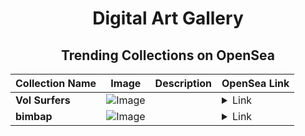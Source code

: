 <div align="center">

# Digital Art Gallery

## Trending Collections on OpenSea

| Collection Name                       | Image                                                                                     | Description                       | OpenSea Link                                                                                          |
|---------------------------------------|-------------------------------------------------------------------------------------------|-----------------------------------|--------------------------------------------------------------------------------------------------------|
| **Vol Surfers** | ![Image](https://i.seadn.io/s/raw/files/b3a5b074c75cce7a8c17f1b1890976a9.png?w=500&auto=format?w=200&auto=format) |  | <details><summary>Link</summary>[Vol Surfers](https://opensea.io/collection/vol-surfers-182)</details> |
| **bimbap** | ![Image](https://i.seadn.io/s/raw/files/770aa5409a8020e1be8540ed26807346.webp?w=500&auto=format?w=200&auto=format) |  | <details><summary>Link</summary>[bimbap](https://opensea.io/collection/bimbap)</details> |

</div>